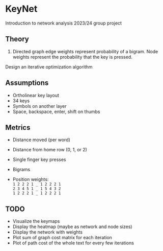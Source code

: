 # KeyNet

Introduction to network analysis 2023/24 group project

## Theory

1. Directed graph edge weights represent probability of a bigram.
   Node weights represent the probability that the key is pressed.

Design an iterative optimization algorithm

## Assumptions

- Ortholinear key layout
- 34 keys
- Symbols on another layer
- Space, backspace, enter, shift on thumbs

## Metrics

- Distance moved (per word)
- Distance from home row (0, 1, or 2)
- Single finger key presses
- Bigrams

- Position weights:\
  `1 2 2 2 1 _ 1 2 2 2 1`\
  `2 3 4 5 1 _ 1 5 4 3 2`\
  `1 2 2 2 1 _ 1 2 2 2 1`

## TODO

- Visualize the keymaps
- Display the heatmap (maybe as network and node sizes)
- Display the network with weights
- Plot sum of graph cost matrix for each iteration
- Plot of path cost of the whole text for every few iterations
